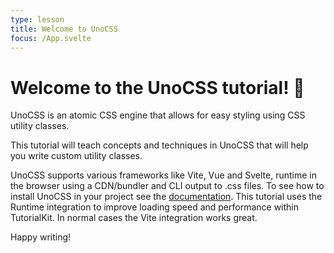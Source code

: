 ```yaml
---
type: lesson
title: Welcome to UnoCSS
focus: /App.svelte
---
```


# Welcome to the UnoCSS tutorial! 👋

UnoCSS is an atomic CSS engine that allows for easy styling using CSS utility classes.

This tutorial will teach concepts and techniques in UnoCSS that will help you write custom utility classes.

UnoCSS supports various frameworks like Vite, Vue and Svelte, runtime in the browser using a CDN/bundler and CLI output to .css files. To see how to install UnoCSS in your project see the [documentation](https://unocss.dev/integrations/). This tutorial uses the Runtime integration to improve loading speed and performance within TutorialKit. In normal cases the Vite integration works great.

Happy writing!
